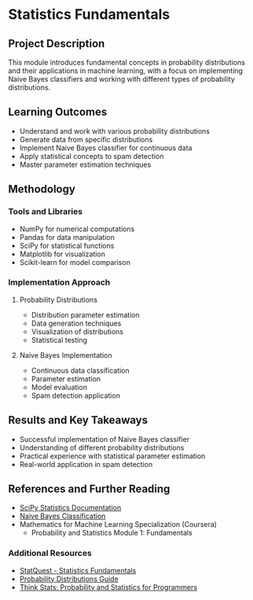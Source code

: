 # Statistics Fundamentals

## Project Description
This module introduces fundamental concepts in probability distributions and their applications in machine learning, with a focus on implementing Naive Bayes classifiers and working with different types of probability distributions.

## Learning Outcomes
- Understand and work with various probability distributions
- Generate data from specific distributions
- Implement Naive Bayes classifier for continuous data
- Apply statistical concepts to spam detection
- Master parameter estimation techniques

## Methodology
### Tools and Libraries
- NumPy for numerical computations
- Pandas for data manipulation
- SciPy for statistical functions
- Matplotlib for visualization
- Scikit-learn for model comparison

### Implementation Approach
1. Probability Distributions
   - Distribution parameter estimation
   - Data generation techniques
   - Visualization of distributions
   - Statistical testing

2. Naive Bayes Implementation
   - Continuous data classification
   - Parameter estimation
   - Model evaluation
   - Spam detection application

## Results and Key Takeaways
- Successful implementation of Naive Bayes classifier
- Understanding of different probability distributions
- Practical experience with statistical parameter estimation
- Real-world application in spam detection

## References and Further Reading
- [SciPy Statistics Documentation](https://docs.scipy.org/doc/scipy/reference/stats.html)
- [Naive Bayes Classification](https://scikit-learn.org/stable/modules/naive_bayes.html)
- Mathematics for Machine Learning Specialization (Coursera)
  - Probability and Statistics Module 1: Fundamentals

### Additional Resources
- [StatQuest - Statistics Fundamentals](https://www.youtube.com/playlist?list=PLblh5JKOoLUK0FLuzwntyYI10UQFUhsY9)
- [Probability Distributions Guide](https://www.analyticsvidhya.com/blog/2017/09/6-probability-distributions-data-science/)
- [Think Stats: Probability and Statistics for Programmers](https://greenteapress.com/thinkstats/) 